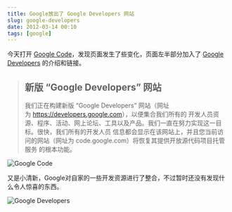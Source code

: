 ```yaml
---
title: Google放出了 Google Developers 网站
slug: google-developers
date: 2012-03-14 00:10
tags: [google]
---
```


今天打开 [Google Code][gc]，发现页面发生了些变化，页面左半部分加入了 [Google Developers][gd] 的介绍和链接。

> ## 新版 “Google Developers” 网站
>
> 我们正在构建新版 “Google Developers” 网站（网址为 <https://developers.google.com>），以便集合我们所有的
> 开发人员资源、程序、活动、网上论坛、工具以及产品。我们一直在努力实现这一目标。很快，我们所有的开发人员
> 信息都会显示在该网站上，并且您当前访问的网站（网址为 code.google.com）将恢复其提供开放源代码项目托管服务
> 的根本功能。

![Google Code](http://pic.yupoo.com/greatghoul_v/BOs3UVws/iGtyb.png)

又是小清新，Google对自家的一些开发资源进行了整合，不过暂时还没有发现什么令人惊喜的东西。

![Google Developers](http://pic.yupoo.com/greatghoul_v/BOs3TjLP/22Zah.png)

[gc]: http://code.google.com/
[gd]: https://developers.google.com/
[1]: http://v.yupoo.com/photos/greatghoul/175873533/
